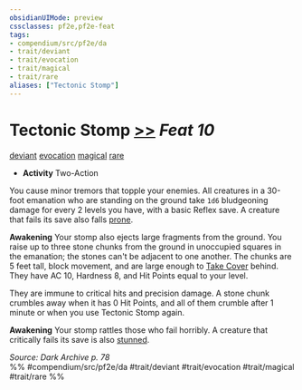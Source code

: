 ```yaml
---
obsidianUIMode: preview
cssclasses: pf2e,pf2e-feat
tags:
- compendium/src/pf2e/da
- trait/deviant
- trait/evocation
- trait/magical
- trait/rare
aliases: ["Tectonic Stomp"]
---
```

# Tectonic Stomp  [>>](rules/core-rulebook/chapter-9-playing-the-game.md#Actions "Two-Action") *Feat 10*  
[deviant](rules/traits/deviant-da.md "Deviant Action & Ability Trait")  [evocation](rules/traits/evocation.md "Evocation School Trait")  [magical](rules/traits/magical.md "Magical Item Trait")  [rare](rules/traits/rare.md "Rare Rarity Trait")  

- **Activity** Two-Action

You cause minor tremors that topple your enemies. All creatures in a 30-foot emanation who are standing on the ground take `1d6` bludgeoning damage for every 2 levels you have, with a basic Reflex save. A creature that fails its save also falls [prone](rules/conditions.md#Prone).

**Awakening** Your stomp also ejects large fragments from the ground. You raise up to three stone chunks from the ground in unoccupied squares in the emanation; the stones can't be adjacent to one another. The chunks are 5 feet tall, block movement, and are large enough to [Take Cover](rules/actions/take-cover.md) behind. They have AC 10, Hardness 8, and Hit Points equal to your level.

They are immune to critical hits and precision damage. A stone chunk crumbles away when it has 0 Hit Points, and all of them crumble after 1 minute or when you use Tectonic Stomp again.

**Awakening** Your stomp rattles those who fail horribly. A creature that critically fails its save is also [stunned](rules/conditions.md#Stunned).

*Source: Dark Archive p. 78*  
%% #compendium/src/pf2e/da #trait/deviant #trait/evocation #trait/magical #trait/rare %%